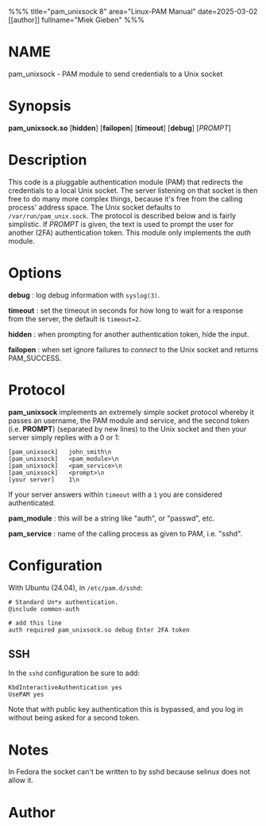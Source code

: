 %%%
title="pam_unixsock 8"
area="Linux-PAM Manual"
date=2025-03-02
[[author]]
fullname="Miek Gieben"
%%%

# NAME

pam_unixsock - PAM module to send credentials to a Unix socket

# Synopsis

**pam_unixsock.so** [**hidden**] [**failopen**] [**timeout**] [**debug**] [*PROMPT*]

# Description

This code is a pluggable authentication module (PAM) that redirects the credentials to a local Unix
socket. The server listening on that socket is then free to do many more complex things, because
it's free from the calling process' address space. The Unix socket defaults to
`/var/run/pam_unix.sock`. The protocol is described below and is fairly simplistic. If *PROMPT* is
given, the text is used to prompt the user for another (2FA) authentication token. This module only
implements the *auth* module.

# Options

**debug**
:  log debug information with `syslog(3)`.

**timeout**
:  set the timeout in seconds for how long to wait for a response from the server, the default is
   `timeout=2`.

**hidden**
:  when prompting for another authentication token, hide the input.

**failopen**
:  when set ignore failures to *connect* to the Unix socket and returns PAM_SUCCESS.

# Protocol

**pam_unixsock** implements an extremely simple socket protocol whereby it passes an username, the
PAM module and service, and the second token (i.e. **PROMPT**) (separated by new lines) to the Unix
socket and then your server simply replies with a 0 or 1:

    [pam_unixsock]   john_smith\n
    [pam_unixsock]   <pam_module>\n
    [pam_unixsock]   <pam_service>\n
    [pam_unixsock]   <prompt>\n
    [your server]    1\n

If your server answers within `timeout` with a `1` you are considered authenticated.

**pam_module**
:  this will be a string like "auth", or "passwd", etc.

**pam_service**
:  name of the calling process as given to PAM, i.e. "sshd".

# Configuration

With Ubuntu (24.04), in `/etc/pam.d/sshd`:

    # Standard Un*x authentication.
    @include common-auth

    # add this line
    auth required pam_unixsock.so debug Enter 2FA token

## SSH

In the `sshd` configuration be sure to add:

~~~
KbdInteractiveAuthentication yes
UsePAM yes
~~~

Note that with public key authentication this is bypassed, and you log in without being asked for a
second token.

# Notes

In Fedora the socket can't be written to by sshd because selinux does not allow it.

# Author
